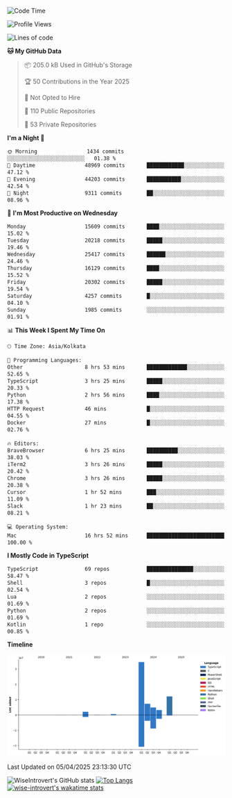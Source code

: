<!--START_SECTION:waka-->
![Code Time](http://img.shields.io/badge/Code%20Time-2%2C324%20hrs-blue)

![Profile Views](http://img.shields.io/badge/Profile%20Views-1-blue)

![Lines of code](https://img.shields.io/badge/From%20Hello%20World%20I%27ve%20Written-65.1%20million%20lines%20of%20code-blue)

**🐱 My GitHub Data** 

> 📦 205.0 kB Used in GitHub's Storage 
 > 
> 🏆 50 Contributions in the Year 2025
 > 
> 🚫 Not Opted to Hire
 > 
> 📜 110 Public Repositories 
 > 
> 🔑 53 Private Repositories 
 > 
**I'm a Night 🦉** 

```text
🌞 Morning                1434 commits        ░░░░░░░░░░░░░░░░░░░░░░░░░   01.38 % 
🌆 Daytime                48969 commits       ████████████░░░░░░░░░░░░░   47.12 % 
🌃 Evening                44203 commits       ███████████░░░░░░░░░░░░░░   42.54 % 
🌙 Night                  9311 commits        ██░░░░░░░░░░░░░░░░░░░░░░░   08.96 % 
```
📅 **I'm Most Productive on Wednesday** 

```text
Monday                   15609 commits       ████░░░░░░░░░░░░░░░░░░░░░   15.02 % 
Tuesday                  20218 commits       █████░░░░░░░░░░░░░░░░░░░░   19.46 % 
Wednesday                25417 commits       ██████░░░░░░░░░░░░░░░░░░░   24.46 % 
Thursday                 16129 commits       ████░░░░░░░░░░░░░░░░░░░░░   15.52 % 
Friday                   20302 commits       █████░░░░░░░░░░░░░░░░░░░░   19.54 % 
Saturday                 4257 commits        █░░░░░░░░░░░░░░░░░░░░░░░░   04.10 % 
Sunday                   1985 commits        ░░░░░░░░░░░░░░░░░░░░░░░░░   01.91 % 
```


📊 **This Week I Spent My Time On** 

```text
🕑︎ Time Zone: Asia/Kolkata

💬 Programming Languages: 
Other                    8 hrs 53 mins       █████████████░░░░░░░░░░░░   52.65 % 
TypeScript               3 hrs 25 mins       █████░░░░░░░░░░░░░░░░░░░░   20.33 % 
Python                   2 hrs 56 mins       ████░░░░░░░░░░░░░░░░░░░░░   17.38 % 
HTTP Request             46 mins             █░░░░░░░░░░░░░░░░░░░░░░░░   04.55 % 
Docker                   27 mins             █░░░░░░░░░░░░░░░░░░░░░░░░   02.76 % 

🔥 Editors: 
BraveBrowser             6 hrs 25 mins       ██████████░░░░░░░░░░░░░░░   38.03 % 
iTerm2                   3 hrs 26 mins       █████░░░░░░░░░░░░░░░░░░░░   20.42 % 
Chrome                   3 hrs 26 mins       █████░░░░░░░░░░░░░░░░░░░░   20.38 % 
Cursor                   1 hr 52 mins        ███░░░░░░░░░░░░░░░░░░░░░░   11.09 % 
Slack                    1 hr 23 mins        ██░░░░░░░░░░░░░░░░░░░░░░░   08.21 % 

💻 Operating System: 
Mac                      16 hrs 52 mins      █████████████████████████   100.00 % 
```

**I Mostly Code in TypeScript** 

```text
TypeScript               69 repos            ███████████████░░░░░░░░░░   58.47 % 
Shell                    3 repos             █░░░░░░░░░░░░░░░░░░░░░░░░   02.54 % 
Lua                      2 repos             ░░░░░░░░░░░░░░░░░░░░░░░░░   01.69 % 
Python                   2 repos             ░░░░░░░░░░░░░░░░░░░░░░░░░   01.69 % 
Kotlin                   1 repo              ░░░░░░░░░░░░░░░░░░░░░░░░░   00.85 % 
```



**Timeline**

![Lines of Code chart](https://raw.githubusercontent.com/wise-introvert/wise-introvert/master/assets/bar_graph.png)


 Last Updated on 05/04/2025 23:13:30 UTC
<!--END_SECTION:waka-->

![WiseIntrovert's GitHub stats](https://github-readme-stats.vercel.app/api?username=wise-introvert&count_private=true&show_icons=true)
[![Top Langs](https://github-readme-stats.vercel.app/api/top-langs/?username=wise-introvert&langs_count=10)](https://github.com/anuraghazra/github-readme-stats)
[![wise-introvert's wakatime stats](https://github-readme-stats.vercel.app/api/wakatime?username=wiseintrovert)](https://github.com/anuraghazra/github-readme-stats)
